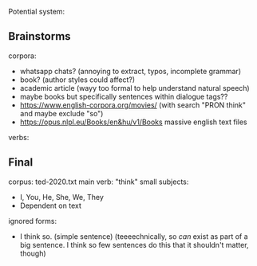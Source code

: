 Potential system:

## Brainstorms
corpora: 
- whatsapp chats? (annoying to extract, typos, incomplete grammar)
- book? (author styles could affect?)
- academic article (wayy too formal to help understand natural speech)
- maybe books but specifically sentences within dialogue tags??
- https://www.english-corpora.org/movies/ (with search "PRON think" and maybe exclude "so")
- https://opus.nlpl.eu/Books/en&hu/v1/Books massive english text files

verbs:


## Final
corpus: ted-2020.txt
main verb: "think"
small subjects: 
- I, You, He, She, We, They
- Dependent on text

ignored forms:
- I think so. (simple sentence) (teeeechnically, so _can_ exist as part of a big sentence. I think so few sentences do this that it shouldn't matter, though)